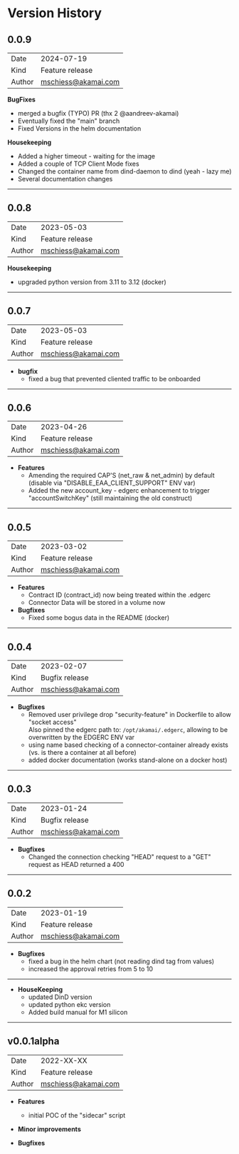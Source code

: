# Version History
## 0.0.9
|||
|---|---|
|Date|2024-07-19 
|Kind| Feature release
|Author| mschiess@akamai.com  

**BugFixes**
- merged a bugfix (TYPO) PR (thx 2 @aandreev-akamai)
- Eventually fixed the "main" branch
- Fixed Versions in the helm documentation

**Housekeeping**
- Added a higher timeout - waiting for the image
- Added a couple of TCP Client Mode fixes
- Changed the container name from dind-daemon to dind (yeah - lazy me)
- Several documentation changes 
---

## 0.0.8
|||
|---|---|
|Date|2023-05-03
|Kind| Feature release
|Author| mschiess@akamai.com  
**Housekeeping**
- upgraded python version from 3.11 to 3.12 (docker)
---

## 0.0.7
|||
|---|---|
|Date|2023-05-03
|Kind| Feature release
|Author| mschiess@akamai.com
- **bugfix**
  - fixed a bug that prevented cliented traffic to be onboarded
---

## 0.0.6
|||
|---|---|
|Date|2023-04-26
|Kind| Feature release
|Author| mschiess@akamai.com
- **Features**
  - Amending the required CAP'S (net_raw & net_admin) by default (disable via "DISABLE_EAA_CLIENT_SUPPORT" ENV var)
  - Added the new account_key - edgerc enhancement to trigger "accountSwitchKey" (still maintaining the old construct)
----

## 0.0.5
|||
|---|---|
|Date|2023-03-02
|Kind| Feature release
|Author| mschiess@akamai.com
- **Features**
  - Contract ID  (contract_id) now being treated within the .edgerc
  - Connector Data will be stored in a volume now
- **Bugfixes**
  - Fixed some bogus data in the README (docker)

---


## 0.0.4
|||
|---|---|
|Date|2023-02-07
|Kind| Bugfix release
|Author| mschiess@akamai.com
- **Bugfixes**
  - Removed user privilege drop "security-feature" in Dockerfile to allow "socket access"  
    Also pinned the edgerc path to: `/opt/akamai/.edgerc`, allowing to be overwritten by the EDGERC ENV var
  - using name based checking of a connector-container already exists (vs. is there a container at all before) 
  - added docker documentation (works stand-alone on a docker host)
---


## 0.0.3
|||
|---|---|
|Date|2023-01-24
|Kind| Bugfix release
|Author| mschiess@akamai.com
- **Bugfixes**
  - Changed the connection checking "HEAD" request to a "GET" request as HEAD returned a 400
---

## 0.0.2
|||
|---|---|
|Date|2023-01-19
|Kind| Feature release
|Author| mschiess@akamai.com
- **Bugfixes**
  - fixed a bug in the helm chart (not reading dind tag from values)
  - increased the approval retries from 5 to 10
----

- **HouseKeeping**
  - updated DinD version
  - updated python ekc version
  - Added build manual for M1 silicon
---

## v0.0.1alpha
|||
|---|---|
|Date|2022-XX-XX
|Kind| Feature release
|Author| mschiess@akamai.com
- **Features**
  - initial POC of the "sidecar" script
  
- **Minor improvements**

- **Bugfixes**
